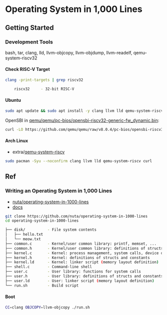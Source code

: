 # Operating System in 1,000 Lines

## Getting Started

### Development Tools

bash, tar, clang, lld, llvm-objcopy, llvm-objdump, llvm-readelf, qemu-system-riscv32

#### Check RISC-V Target

```bash
clang -print-targets | grep riscv32

    riscv32     - 32-bit RISC-V
```

#### Ubuntu

```bash
sudo apt update && sudo apt install -y clang llvm lld qemu-system-riscv32 curl
```

OpenSBI in [qemu/qemu/pc-bios/opensbi-riscv32-generic-fw_dynamic.bin](https://github.com/qemu/qemu/blob/master/pc-bios/opensbi-riscv32-generic-fw_dynamic.bin):

```bash
curl -LO https://github.com/qemu/qemu/raw/v8.0.4/pc-bios/opensbi-riscv32-generic-fw_dynamic.bin
```

#### Arch Linux

- extra/[qemu-system-riscv](https://archlinux.org/packages/extra/x86_64/qemu-system-riscv/)

```bash
sudo pacman -Syu --noconfirm clang llvm lld qemu-system-riscv curl
```

## Ref

### Writing an Operating System in 1,000 Lines

- [nuta/operating-system-in-1000-lines](https://github.com/nuta/operating-system-in-1000-lines)
- [docs](https://operating-system-in-1000-lines.vercel.app/en/)

```bash
git clone https://github.com/nuta/operating-system-in-1000-lines
cd operating-system-in-1000-lines
```

```bash
├── disk/          - File system contents
│   ├── hello.txt
│   └── meow.txt
├── common.c       - Kernel/user common library: printf, memset, ...
├── common.h       - Kernel/user common library: definitions of structs and constants
├── kernel.c       - Kernel: process management, system calls, device drivers, file system
├── kernel.h       - Kernel: definitions of structs and constants
├── kernel.ld      - Kernel: linker script (memory layout definition)
├── shell.c        - Command-line shell
├── user.c         - User library: functions for system calls
├── user.h         - User library: definitions of structs and constants
├── user.ld        - User: linker script (memory layout definition)
└── run.sh         - Build script
```

#### Boot

```bash
CC=clang OBJCOPY=llvm-objcopy ./run.sh
```

